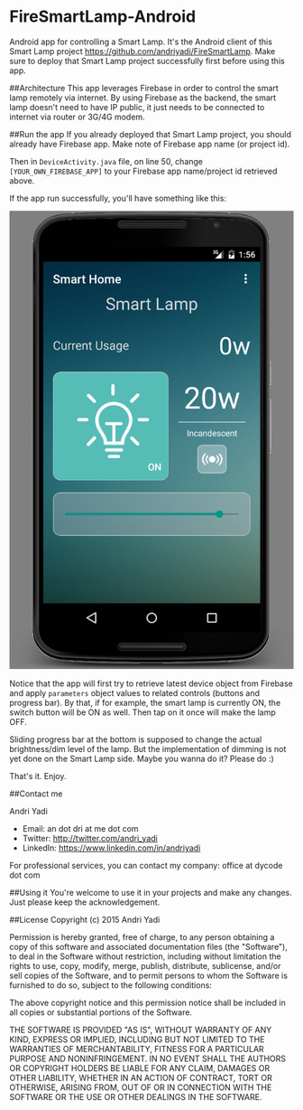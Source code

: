 # FireSmartLamp-Android
Android app for controlling a Smart Lamp. It's the Android client of this Smart Lamp project https://github.com/andriyadi/FireSmartLamp.
Make sure to deploy that Smart Lamp project successfully first before using this app.

##Architecture
This app leverages Firebase in order to control the smart lamp remotely via internet. By using Firebase as the backend, the smart lamp doesn't need to have IP public, it just needs to be connected to internet via router or 3G/4G modem.


##Run the app
If you already deployed that Smart Lamp project, you should already have Firebase app. Make note of Firebase app name (or project id).

Then in `DeviceActivity.java` file, on line 50, change `[YOUR_OWN_FIREBASE_APP]` to your Firebase app name/project id retrieved above.

If the app run successfully, you'll have something like this:

![Screen](https://github.com/andriyadi/FireSmartLamp-Android/blob/master/ScreenCap.png)

Notice that the app will first try to retrieve latest device object from Firebase and apply `parameters` object values to related controls (buttons and progress bar).
By that, if for example, the smart lamp is currently ON, the switch button will be ON as well. Then tap on it once will make the lamp OFF.

Sliding progress bar at the bottom is supposed to change the actual brightness/dim level of the lamp. But the implementation of dimming is not yet done on the Smart Lamp side. Maybe you wanna do it? Please do :)

That's it. Enjoy.

##Contact me

Andri Yadi

* Email: an dot dri at me dot com
* Twitter: http://twitter.com/andri_yadi
* LinkedIn: https://www.linkedin.com/in/andriyadi

For professional services, you can contact my company: office at dycode dot com

##Using it
You're welcome to use it in your projects and make any changes. Just please keep the acknowledgement.

##License
Copyright (c) 2015 Andri Yadi

Permission is hereby granted, free of charge, to any person obtaining a copy
of this software and associated documentation files (the "Software"), to deal
in the Software without restriction, including without limitation the rights
to use, copy, modify, merge, publish, distribute, sublicense, and/or sell
copies of the Software, and to permit persons to whom the Software is
furnished to do so, subject to the following conditions:

The above copyright notice and this permission notice shall be included in all
copies or substantial portions of the Software.

THE SOFTWARE IS PROVIDED "AS IS", WITHOUT WARRANTY OF ANY KIND, EXPRESS OR
IMPLIED, INCLUDING BUT NOT LIMITED TO THE WARRANTIES OF MERCHANTABILITY,
FITNESS FOR A PARTICULAR PURPOSE AND NONINFRINGEMENT. IN NO EVENT SHALL THE
AUTHORS OR COPYRIGHT HOLDERS BE LIABLE FOR ANY CLAIM, DAMAGES OR OTHER
LIABILITY, WHETHER IN AN ACTION OF CONTRACT, TORT OR OTHERWISE, ARISING FROM,
OUT OF OR IN CONNECTION WITH THE SOFTWARE OR THE USE OR OTHER DEALINGS IN THE
SOFTWARE.


